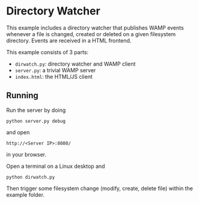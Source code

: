 Directory Watcher
=================

This example includes a directory watcher that publishes WAMP events whenever a file is changed, created or deleted on a given filesystem directory. Events are received in a HTML frontend.

This example consists of 3 parts:

 * `dirwatch.py`: directory watcher and WAMP client
 * `server.py`: a trivial WAMP server
 * `index.html`: the HTML/JS client 


Running
-------

Run the server by doing

    python server.py debug

and open

    http://<Server IP>:8080/

in your browser.

Open a terminal on a Linux desktop and

	python dirwatch.py

Then trigger some filesystem change (modify, create, delete file) within the example folder.